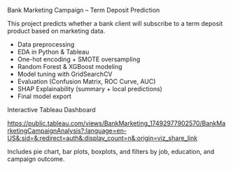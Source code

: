 Bank Marketing Campaign – Term Deposit Prediction

This project predicts whether a bank client will subscribe to a term deposit product based on marketing data.

- Data preprocessing
- EDA in Python & Tableau
- One-hot encoding + SMOTE oversampling
- Random Forest & XGBoost modeling
- Model tuning with GridSearchCV
- Evaluation (Confusion Matrix, ROC Curve, AUC)
- SHAP Explainability (summary + local predictions)
- Final model export


Interactive Tableau Dashboard

https://public.tableau.com/views/BankMarketing_17492977902570/BankMarketingCampaignAnalysis?:language=en-US&:sid=&:redirect=auth&:display_count=n&:origin=viz_share_link

Includes pie chart, bar plots, boxplots, and filters by job, education, and campaign outcome.
